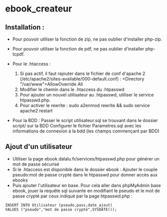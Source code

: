 # ebook_createur
## Installation :

- Pour pouvoir utiliser la fonction de zip, ne pas oublier d'installer php-zip.

- Pour pouvoir utiliser la fonction de pdf, ne pas oublier d'installer php-tcpdf.

- Pour le .htaccess :
  1. Si pas actif, il faut rajouter dans le fichier de conf d'apache 2 (/etc/apache2/sites-available/000-default.conf) : <Directory "/var/www">AllowOverride All</Directory>
  2. Modifier le chemin dans le .htaccess du .htpasswd
  3. Pour ajouter un nouvel utilisateur au .htpasswd, utiliser le service htpasswd.php.
  4. Pour activer le rewrite : sudo a2enmod rewrite && sudo service apache2 restart

- Pour la BDD :
Passer le script utilisateur.sql se trouvant dans le dossier script/ sur la BDD
Configurer le fichier Parametres.sql avec les informations de connexion à la bdd (les champs commençant par BDD)

## Ajout d'un utilisateur

- Utiliser la page ebook.dalalu.fr/services/htpasswd.php pour générer un mot de passe sécurisé
- Si le .htaccess est disponible dans le dossier ebook : Ajouter le couple pseudo:mot de passe crypté dans le htpasswd pour donner accès aux ebooks
- Puis ajouter l'utilisateur en base. Pour cela aller dans phpMyAdmin base ebook, jouer la requête sql suivante en modifiant le pseudo et le mot de passe crypté par ceux indiqué par la page htpasswd.php : 

```
INSERT INTO Utilisateur (pseudo,pass,date_ajout)
VALUES ("pseudo","mot de passe crypté",SYSDATE());
```